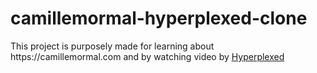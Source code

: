 # camillemormal-hyperplexed-clone

<p>This project is purposely made for learning about https://camillemormal.com and by watching video by <a href="https://youtu.be/PkADl0HubMY">Hyperplexed</a></p>
